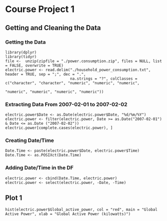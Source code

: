 # Course Project 1

## Getting and Cleaning the Data

### Getting the Data

```
library(dplyr)
library(tidyr)
file <-  unzip(zipfile = "./power.consumption.zip", files = NULL, list = FALSE, overwrite = TRUE)
electric.power <- read.delim("./household_power_consumption.txt", header = TRUE, sep = ";", dec = ".",
                             na.strings = "?", colClasses = c("character", "character", "numeric", "numeric", "numeric", 
                                                              "numeric", "numeric", "numeric", "numeric"))
```                                                              

### Extracting Data From 2007-02-01 to 2007-02-02

```
electric.power$Date <- as.Date(electric.power$Date, "%d/%m/%Y")
electric.power <- filter(electric.power, Date >= as.Date("2007-02-01") & Date <= as.Date ("2007-02-02"))
electric.power[complete.cases(electric.power), ]
```

### Creating Date/Time

```
Date.Time <- paste(electric.power$Date, electric.power$Time)
Date.Time <- as.POSIXct(Date.Time)
```

### Adding Date/Time in the DF

```
electric.power <- cbind(Date.Time, electric.power) 
electric.power <- select(electric.power, -Date, -Time)
```

## Plot 1

```
hist(electric.power$Global_active_power, col = "red", main = "Global Active Power", xlab = "Global Active Power (kilowatts)")
```

